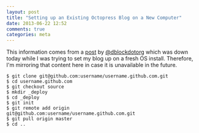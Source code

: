 ```yaml
---
layout: post
title: "Setting up an Existing Octopress Blog on a New Computer"
date: 2013-06-22 12:52
comments: true
categories: meta 
---
```

This information comes from a [post](http://code.dblock.org/octopress-setting-up-a-blog-and-contributing-to-an-existing-one) by [@dblockdotorg](https://twitter.com/dblockdotorg) which was down today while I was trying to set my blog up on a fresh OS install. Therefore, I'm mirroring that content here in case it is unavailable in the future.

    $ git clone git@github.com:username/username.github.com.git
    $ cd username.github.com
    $ git checkout source
    $ mkdir _deploy
    $ cd _deploy
    $ git init
    $ git remote add origin git@github.com:username/username.github.com.git
    $ git pull origin master
    $ cd ..
